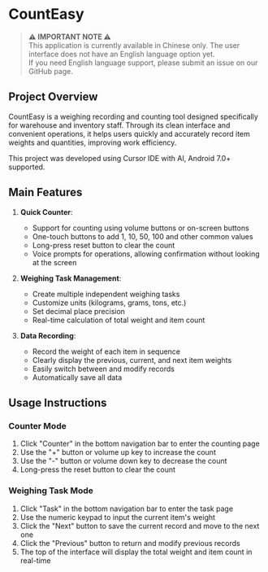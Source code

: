 # CountEasy

> **⚠️ IMPORTANT NOTE ⚠️**  
> This application is currently available in Chinese only. The user interface does not have an English language option yet.  
> If you need English language support, please submit an issue on our GitHub page.

## Project Overview

CountEasy is a weighing recording and counting tool designed specifically for warehouse and inventory staff. Through its clean interface and convenient operations, it helps users quickly and accurately record item weights and quantities, improving work efficiency.

This project was developed using Cursor IDE with AI, Android 7.0+ supported.

## Main Features

1. **Quick Counter**:
   - Support for counting using volume buttons or on-screen buttons
   - One-touch buttons to add 1, 10, 50, 100 and other common values
   - Long-press reset button to clear the count
   - Voice prompts for operations, allowing confirmation without looking at the screen

2. **Weighing Task Management**:
   - Create multiple independent weighing tasks
   - Customize units (kilograms, grams, tons, etc.)
   - Set decimal place precision
   - Real-time calculation of total weight and item count

3. **Data Recording**:
   - Record the weight of each item in sequence
   - Clearly display the previous, current, and next item weights
   - Easily switch between and modify records
   - Automatically save all data

## Usage Instructions

### Counter Mode

1. Click "Counter" in the bottom navigation bar to enter the counting page
2. Use the "+" button or volume up key to increase the count
3. Use the "-" button or volume down key to decrease the count
4. Long-press the reset button to clear the count

### Weighing Task Mode

1. Click "Task" in the bottom navigation bar to enter the task page
2. Use the numeric keypad to input the current item's weight
3. Click the "Next" button to save the current record and move to the next one
4. Click the "Previous" button to return and modify previous records
5. The top of the interface will display the total weight and item count in real-time 